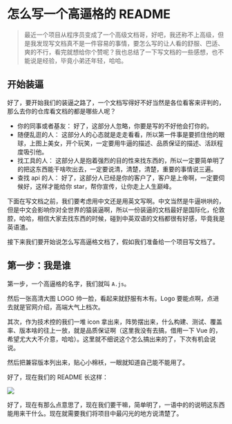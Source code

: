 # 怎么写一个高逼格的 README

> 最近一个项目从程序员变成了一个高级文档哥，好吧，我还称不上高级，但是我发现写文档真不是一件容易的事情，要怎么写的让人看的舒服、巴适、爽的不行，看完就想给你个赞呢？我也总结了一下写文档的一些感想，也不能说是经验，毕竟小弟还年轻，哈哈。

## 开始装逼

好了，要开始我们的装逼之路了，一个文档写得好不好当然是各位看客来评判的，那么去你的仓库看文档的都是哪些人呢？

- 你的同事或者基友： 好了，这部分人忽略，你要是写的不好他会打你的。
- 随便乱逛的人： 这部分人的心态就是走走看看，所以第一件事是要抓住他的眼球，上图上美女，开个玩笑，一定要用牛逼的描述、品质保证的描述、活跃程度吸引他。
- 找工具的人： 这部分人是抱着强烈的目的性来找东西的，所以一定要简单明了的把这东西能干啥吹出去，一定要说清，清楚，清楚，重要的事情说三遍。
- 查找 api 的人： 好了，这部分人已经是你的客户了，客户是上帝啊，一定要伺候好，这样才能给你 star，帮你宣传，让你走上人生巅峰。

下面在写文档之前，我们要考虑用中文还是用英文写啊。中文当然是牛逼哄哄的，但是中文会影响你对全世界的猿装逼啊，所以一份装逼的文档最好是国际化，伦敦腔，哈哈，相信大家去找东西的时候，碰到中英双语的文档都很有好感，毕竟我是英语渣。

接下来我们要开始说怎么写高逼格文档了，假如我们准备给一个项目写文档了。

## 第一步：我是谁

第一步，一个高逼格的名字，我们就叫 `A.js`。

然后一张高清大图 LOGO 帅一脸，看起来就舒服有木有。Logo 要能点啊，点进去就是官网介绍，高端大气上档次。

其次，作为技术控的我们一堆 icon 拿出来，阵势摆出来，什么构建、测试、覆盖率、版本啥的往上一放，就是品质保证啊（这里我没有去搞，借用一下 Vue 的，希望尤大大不介意，哈哈）。这里就不细说这个怎么搞出来的了，下次有机会说说。

然后把兼容版本列出来，贴心小棉袄，一眼就知道自己能不能用了。

好了，现在我们的 README 长这样：

![](/readme1.png)

好了，现在有那么点意思了，现在我们要干嘛，简单明了，一语中的的说明这东西能用来干什么。现在就需要我们将项目中最闪光的地方说清楚了。